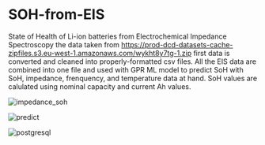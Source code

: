 # SOH-from-EIS
State of Health of Li-ion batteries from Electrochemical Impedance Spectroscopy
the data taken from https://prod-dcd-datasets-cache-zipfiles.s3.eu-west-1.amazonaws.com/wykht8y7tg-1.zip
first data is converted and cleaned into properly-formatted csv files.
All the EIS data are combined into one file and used with GPR ML model to predict SoH with SoH, impedance, frenquency, and temperature data at hand. SoH values are calulated using nominal capacity and current Ah values.

![impedance_soh](https://user-images.githubusercontent.com/69943289/220211707-5efa3aa7-4b40-4761-ac46-2bb4932c3717.jpg)

![predict](https://user-images.githubusercontent.com/69943289/219979696-e989ce2c-4a56-425b-8c02-bb50b3be4c60.png)

![postgresql](https://user-images.githubusercontent.com/69943289/220211952-e3171a1c-eae7-43df-849f-fc87f95ea0d5.jpg)
